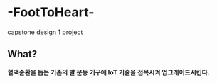 # -FootToHeart-
capstone design 1 project


## What?
**혈액순환을 돕는 기존의 발 운동 기구에 IoT 기술을 접목시켜 업그레이드시킨다.**
